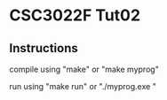 # CSC3022F Tut02

## Instructions

compile using "make" or "make myprog"

run using "make run" or "./myprog.exe <filename>"